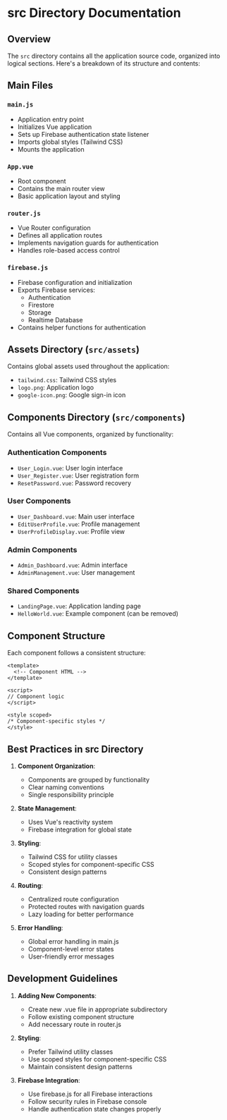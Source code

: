 # src Directory Documentation

## Overview
The `src` directory contains all the application source code, organized into logical sections. Here's a breakdown of its structure and contents:

## Main Files

### `main.js`
- Application entry point
- Initializes Vue application
- Sets up Firebase authentication state listener
- Imports global styles (Tailwind CSS)
- Mounts the application

### `App.vue`
- Root component
- Contains the main router view
- Basic application layout and styling

### `router.js`
- Vue Router configuration
- Defines all application routes
- Implements navigation guards for authentication
- Handles role-based access control

### `firebase.js`
- Firebase configuration and initialization
- Exports Firebase services:
  - Authentication
  - Firestore
  - Storage
  - Realtime Database
- Contains helper functions for authentication

## Assets Directory (`src/assets`)
Contains global assets used throughout the application:
- `tailwind.css`: Tailwind CSS styles
- `logo.png`: Application logo
- `google-icon.png`: Google sign-in icon

## Components Directory (`src/components`)
Contains all Vue components, organized by functionality:

### Authentication Components
- `User_Login.vue`: User login interface
- `User_Register.vue`: User registration form
- `ResetPassword.vue`: Password recovery

### User Components
- `User_Dashboard.vue`: Main user interface
- `EditUserProfile.vue`: Profile management
- `UserProfileDisplay.vue`: Profile view

### Admin Components
- `Admin_Dashboard.vue`: Admin interface
- `AdminManagement.vue`: User management

### Shared Components
- `LandingPage.vue`: Application landing page
- `HelloWorld.vue`: Example component (can be removed)

## Component Structure
Each component follows a consistent structure:
```vue
<template>
  <!-- Component HTML -->
</template>

<script>
// Component logic
</script>

<style scoped>
/* Component-specific styles */
</style>
```

## Best Practices in src Directory
1. **Component Organization**:
   - Components are grouped by functionality
   - Clear naming conventions
   - Single responsibility principle

2. **State Management**:
   - Uses Vue's reactivity system
   - Firebase integration for global state

3. **Styling**:
   - Tailwind CSS for utility classes
   - Scoped styles for component-specific CSS
   - Consistent design patterns

4. **Routing**:
   - Centralized route configuration
   - Protected routes with navigation guards
   - Lazy loading for better performance

5. **Error Handling**:
   - Global error handling in main.js
   - Component-level error states
   - User-friendly error messages

## Development Guidelines
1. **Adding New Components**:
   - Create new .vue file in appropriate subdirectory
   - Follow existing component structure
   - Add necessary route in router.js

2. **Styling**:
   - Prefer Tailwind utility classes
   - Use scoped styles for component-specific CSS
   - Maintain consistent design patterns

3. **Firebase Integration**:
   - Use firebase.js for all Firebase interactions
   - Follow security rules in Firebase console
   - Handle authentication state changes properly
